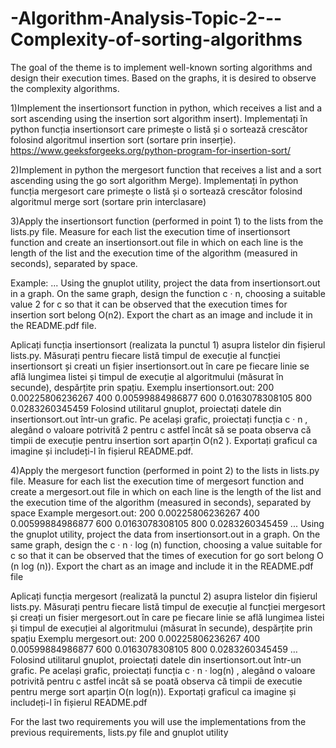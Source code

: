 # -Algorithm-Analysis-Topic-2---Complexity-of-sorting-algorithms
The goal of the theme is to implement well-known sorting algorithms and design their execution times. 
Based on the graphs, it is desired to observe the complexity algorithms.

1)Implement the insertionsort function in python, which receives a list and a
sort ascending using the insertion sort algorithm
insert). Implementați în python funcția insertionsort care primește o listă și o
sortează crescător folosind algoritmul insertion sort (sortare prin
inserție).
https://www.geeksforgeeks.org/python-program-for-insertion-sort/

2)Implement in python the mergesort function that receives a list and a
sort ascending using the go sort algorithm
Merge). Implementați în python funcția mergesort care primește o listă și o
sortează crescător folosind algoritmul merge sort (sortare prin
interclasare)

3)Apply the insertionsort function (performed in point 1) to the lists
from the lists.py file. Measure for each list the execution time of
insertionsort function and create an insertionsort.out file in which on
each line is the length of the list and the execution time of the algorithm
(measured in seconds), separated by space.

Example: ...
Using the gnuplot utility, project the data from insertionsort.out in a graph.
On the same graph, design the function c · n, choosing a suitable value 2 for c so that it can be observed that the execution times for insertion sort belong O(n2).
Export the chart as an image and include it in the README.pdf file.


Aplicați funcția insertionsort (realizata la punctul 1) asupra listelor
din fișierul lists.py. Măsurați pentru fiecare listă timpul de execuție al
funcției insertionsort și creati un fișier insertionsort.out în care pe
fiecare linie se află lungimea listei și timpul de execuție al algoritmului
(măsurat în secunde), despărțite prin spațiu.
Exemplu insertionsort.out:
200 0.00225806236267
400 0.00599884986877
600 0.0163078308105
800 0.0283260345459
Folosind utilitarul gnuplot, proiectați datele din insertionsort.out
într-un grafic.
Pe același grafic, proiectați funcția c · n , alegând o valoare potrivită 2
pentru c astfel încât să se poata observa că timpii de execuție pentru
insertion sort aparțin O(n2
).
Exportați graficul ca imagine și includeți-l în fișierul README.pdf.

4)Apply the mergesort function (performed in point 2) to the lists in
lists.py file. Measure for each list the execution time of
mergesort function and create a mergesort.out file in which on each
line is the length of the list and the execution time of the algorithm
(measured in seconds), separated by space
Example mergesort.out:
200 0.00225806236267
400 0.00599884986877
600 0.0163078308105
800 0.0283260345459
...
Using the gnuplot utility, project the data from insertionsort.out
in a graph.
On the same graph, design the c · n · log (n) function, choosing a value
suitable for c so that it can be observed that the times of
execution for go sort belong O (n log (n)).
Export the chart as an image and include it in the README.pdf file


Aplicați funcția mergesort (realizată la punctul 2) asupra listelor din
fișierul lists.py. Măsurați pentru fiecare listă timpul de execuție al
funcției mergesort și creați un fisier mergesort.out în care pe fiecare
linie se află lungimea listei și timpul de execuției al algoritmului
(măsurat în secunde), despărțite prin spațiu
Exemplu mergesort.out:
200 0.00225806236267
400 0.00599884986877
600 0.0163078308105
800 0.0283260345459
…
Folosind utilitarul gnuplot, proiectați datele din insertionsort.out
într-un grafic.
Pe același grafic, proiectați funcția c · n · log(n) , alegând o valoare
potrivită pentru c astfel incât să se poată observa că timpii de
executie pentru merge sort aparțin O(n log(n)).
Exportați graficul ca imagine și includeți-l în fișierul README.pdf

For the last two requirements you will use the implementations from the previous requirements,
lists.py file and gnuplot utility




